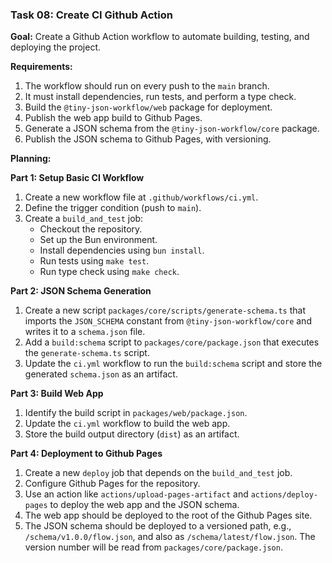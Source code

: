 ### Task 08: Create CI Github Action

**Goal:** Create a Github Action workflow to automate building, testing, and deploying the project.

**Requirements:**

1.  The workflow should run on every push to the `main` branch.
2.  It must install dependencies, run tests, and perform a type check.
3.  Build the `@tiny-json-workflow/web` package for deployment.
4.  Publish the web app build to Github Pages.
5.  Generate a JSON schema from the `@tiny-json-workflow/core` package.
6.  Publish the JSON schema to Github Pages, with versioning.

**Planning:**

**Part 1: Setup Basic CI Workflow**

1.  Create a new workflow file at `.github/workflows/ci.yml`.
2.  Define the trigger condition (push to `main`).
3.  Create a `build_and_test` job:
    *   Checkout the repository.
    *   Set up the Bun environment.
    *   Install dependencies using `bun install`.
    *   Run tests using `make test`.
    *   Run type check using `make check`.

**Part 2: JSON Schema Generation**

1.  Create a new script `packages/core/scripts/generate-schema.ts` that imports the `JSON_SCHEMA` constant from `@tiny-json-workflow/core` and writes it to a `schema.json` file.
2.  Add a `build:schema` script to `packages/core/package.json` that executes the `generate-schema.ts` script.
3.  Update the `ci.yml` workflow to run the `build:schema` script and store the generated `schema.json` as an artifact.

**Part 3: Build Web App**

1.  Identify the build script in `packages/web/package.json`.
2.  Update the `ci.yml` workflow to build the web app.
3.  Store the build output directory (`dist`) as an artifact.

**Part 4: Deployment to Github Pages**

1.  Create a new `deploy` job that depends on the `build_and_test` job.
2.  Configure Github Pages for the repository.
3.  Use an action like `actions/upload-pages-artifact` and `actions/deploy-pages` to deploy the web app and the JSON schema.
4.  The web app should be deployed to the root of the Github Pages site.
5.  The JSON schema should be deployed to a versioned path, e.g., `/schema/v1.0.0/flow.json`, and also as `/schema/latest/flow.json`. The version number will be read from `packages/core/package.json`.
